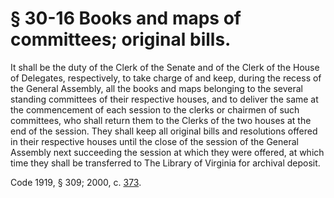# § 30-16 Books and maps of committees; original bills.

<p>It shall be the duty of the Clerk of the Senate and of the Clerk of the House of Delegates, respectively, to take charge of and keep, during the recess of the General Assembly, all the books and maps belonging to the several standing committees of their respective houses, and to deliver the same at the commencement of each session to the clerks or chairmen of such committees, who shall return them to the Clerks of the two houses at the end of the session. They shall keep all original bills and resolutions offered in their respective houses until the close of the session of the General Assembly next succeeding the session at which they were offered, at which time they shall be transferred to The Library of Virginia for archival deposit.</p><p>Code 1919, § 309; 2000, c. <a href='http://lis.virginia.gov/cgi-bin/legp604.exe?001+ful+CHAP0373'>373</a>.</p>